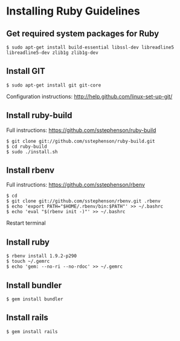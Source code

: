 # Installing Ruby Guidelines

## Get required system packages for Ruby
	$ sudo apt-get install build-essential libssl-dev libreadline5 libreadline5-dev zlib1g zlib1g-dev

## Install GIT
	$ sudo apt-get install git git-core
Configuration instructions: http://help.github.com/linux-set-up-git/

## Install ruby-build
Full instructions: https://github.com/sstephenson/ruby-build

	$ git clone git://github.com/sstephenson/ruby-build.git
	$ cd ruby-build
	$ sudo ./install.sh

## Install rbenv
Full instructions: https://github.com/sstephenson/rbenv

	$ cd
	$ git clone git://github.com/sstephenson/rbenv.git .rbenv
	$ echo 'export PATH="$HOME/.rbenv/bin:$PATH"' >> ~/.bashrc
	$ echo 'eval "$(rbenv init -)"' >> ~/.bashrc
Restart terminal

## Install ruby
	$ rbenv install 1.9.2-p290
	$ touch ~/.gemrc
	$ echo 'gem: --no-ri --no-rdoc' >> ~/.gemrc

## Install bundler
	$ gem install bundler

## Install rails
	$ gem install rails
